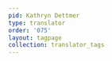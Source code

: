 ```yaml
---
pid: Kathryn Dettmer
type: translator
order: '075'
layout: tagpage
collection: translator_tags
---
```

